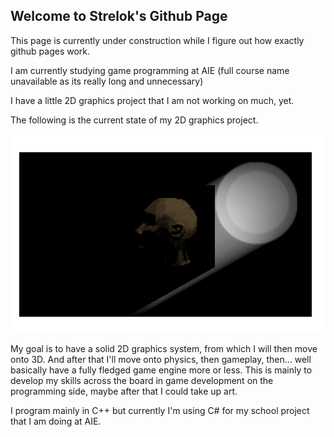 ## Welcome to Strelok's Github Page

This page is currently under construction while I figure out how exactly github pages work.

I am currently studying game programming at AIE (full course name unavailable as its really long and unnecessary)

I have a little 2D graphics project that I am not working on much, yet.

The following is the current state of my 2D graphics project.

![vladsimage](/SiteImages/anim1.gif)

My goal is to have a solid 2D graphics system, from which I will then move onto 3D.
And after that I'll move onto physics, then gameplay, then... well basically have a fully fledged game engine more or less.
This is mainly to develop my skills across the board in game development on the programming side, maybe after that I could take up art.

I program mainly in C++ but currently I'm using C# for my school project that I am doing at AIE.
